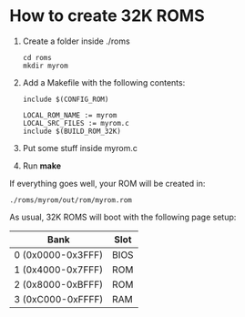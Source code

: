 # How to create 32K ROMS

1. Create a folder inside ./roms

    ```
    cd roms
    mkdir myrom
    ```

2. Add a Makefile with the following contents:

    ```
    include $(CONFIG_ROM)

    LOCAL_ROM_NAME := myrom
    LOCAL_SRC_FILES := myrom.c
    include $(BUILD_ROM_32K)
    ```

3. Put some stuff inside myrom.c
4. Run **make**

If everything goes well, your ROM will be created in:

```
./roms/myrom/out/rom/myrom.rom
```

As usual, 32K ROMS will boot with the following page setup:

| Bank   | Slot |
|--------|------|
| 0 (0x0000-0x3FFF)      | BIOS |
| 1 (0x4000-0x7FFF)     | ROM  |
| 2 (0x8000-0xBFFF)     | ROM  |
| 3 (0xC000-0xFFFF)     | RAM  |
